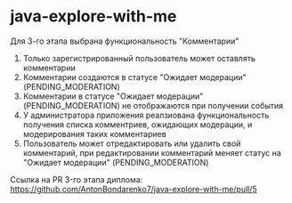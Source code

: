 # java-explore-with-me
Для 3-го этапа выбрана функциональность "Комментарии"

1. Только зарегистрированный пользователь может оставлять комментарии
2. Комментарии создаются в статусе "Ожидает модерации" (PENDING_MODERATION)
3. Комментарии в статусе "Ожидает модерации" (PENDING_MODERATION) не отображаются при получении события
4. У администратора приложения реалзиована функциональность получения списка комментриев, ожидающих модерации, 
и модерирования таких комментариев
5. Пользователь может отредактировать или удалить свой комментарий, при редактировании комментарий меняет статус на 
"Ожидает модерации" (PENDING_MODERATION)

Ссылка на PR 3-го этапа диплома: https://github.com/AntonBondarenko7/java-explore-with-me/pull/5

